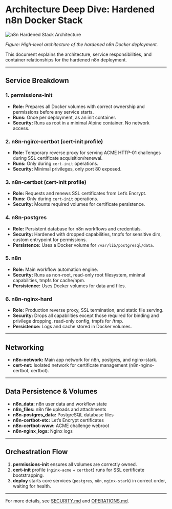 # Architecture Deep Dive: Hardened n8n Docker Stack

![n8n Hardened Stack Architecture](assets/architecture.svg)

*Figure: High-level architecture of the hardened n8n Docker deployment.*

This document explains the architecture, service responsibilities, and container relationships for the hardened n8n deployment.

--- 

## Service Breakdown

### 1. permissions-init
- **Role:** Prepares all Docker volumes with correct ownership and permissions before any service starts.
- **Runs:** Once per deployment, as an init container.
- **Security:** Runs as root in a minimal Alpine container. No network access.

### 2. n8n-nginx-certbot (cert-init profile)
- **Role:** Temporary reverse proxy for serving ACME HTTP-01 challenges during SSL certificate acquisition/renewal.
- **Runs:** Only during `cert-init` operations.
- **Security:** Minimal privileges, only port 80 exposed.

### 3. n8n-certbot (cert-init profile)
- **Role:** Requests and renews SSL certificates from Let’s Encrypt.
- **Runs:** Only during `cert-init` operations.
- **Security:** Mounts required volumes for certificate persistence.

### 4. n8n-postgres
- **Role:** Persistent database for n8n workflows and credentials.
- **Security:** Hardened with dropped capabilities, tmpfs for sensitive dirs, custom entrypoint for permissions.
- **Persistence:** Uses a Docker volume for `/var/lib/postgresql/data`.

### 5. n8n
- **Role:** Main workflow automation engine.
- **Security:** Runs as non-root, read-only root filesystem, minimal capabilities, tmpfs for cache/npm.
- **Persistence:** Uses Docker volumes for data and files.

### 6. n8n-nginx-hard
- **Role:** Production reverse proxy, SSL termination, and static file serving.
- **Security:** Drops all capabilities except those required for binding and privilege dropping, read-only config, tmpfs for /tmp.
- **Persistence:** Logs and cache stored in Docker volumes.

---

## Networking
- **n8n-network:** Main app network for n8n, postgres, and nginx-stark.
- **cert-net:** Isolated network for certificate management (n8n-nginx-certbot, certbot).

---

## Data Persistence & Volumes
- **n8n_data:** n8n user data and workflow state
- **n8n_files:** n8n file uploads and attachments
- **n8n-postgres_data:** PostgreSQL database files
- **n8n-certbot-etc:** Let’s Encrypt certificates
- **n8n-certbot-www:** ACME challenge webroot
- **n8n-nginx_logs:** Nginx logs

---

## Orchestration Flow
1. **permissions-init** ensures all volumes are correctly owned.
2. **cert-init** profile (`nginx-acme` + `certbot`) runs for SSL certificate bootstrapping.
3. **deploy** starts core services (`postgres`, `n8n`, `nginx-stark`) in correct order, waiting for health.

---

For more details, see [SECURITY.md](SECURITY.md) and [OPERATIONS.md](OPERATIONS.md).
